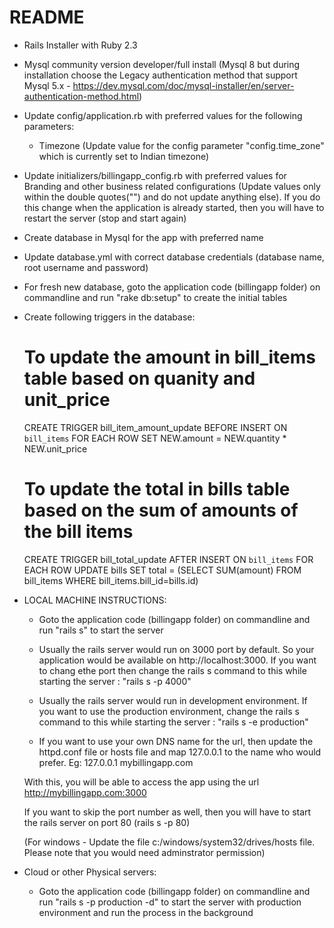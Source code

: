 # README

* Rails Installer with Ruby 2.3

* Mysql community version developer/full install (Mysql 8 but during installation choose the Legacy authentication method that support Mysql 5.x - https://dev.mysql.com/doc/mysql-installer/en/server-authentication-method.html)

* Update config/application.rb with preferred values for the following parameters:
	
	* Timezone (Update value for the config parameter "config.time_zone" which is currently set to Indian timezone)

* Update initializers/billingapp_config.rb with preferred values for Branding and other business related configurations (Update values only within the double quotes("") and do not update anything else). If you do this change when the application is already started, then you will have to restart the server (stop and start again)

* Create database in Mysql for the app with preferred name

* Update database.yml with correct database credentials (database name, root username and password)

* For fresh new database, goto the application code (billingapp folder) on commandline and run "rake db:setup" to create the initial tables

* Create following triggers in the database:

	# To update the amount in bill_items table based on quanity and unit_price

	CREATE TRIGGER bill_item_amount_update 
	BEFORE INSERT 
	ON `bill_items` FOR EACH ROW 
	SET NEW.amount = NEW.quantity * NEW.unit_price

	# To update the total in bills table based on the sum of amounts of the bill items

	CREATE TRIGGER bill_total_update 
	AFTER INSERT 
	ON `bill_items` FOR EACH ROW 
	UPDATE bills SET total = (SELECT SUM(amount) 
	FROM bill_items WHERE bill_items.bill_id=bills.id)

* LOCAL MACHINE INSTRUCTIONS:

	* Goto the application code (billingapp folder) on commandline and run "rails s" to start the server

	* Usually the rails server would run on 3000 port by default. So your application would be available on http://localhost:3000. If you want to chang ethe port then change the rails s command to this while starting the server : "rails s -p 4000"

	* Usually the rails server would run in development environment. If you want to use the production environment, change the rails s command to this while starting the server : "rails s -e production"

	* If you want to use your own DNS name for the url, then update the httpd.conf file or hosts file and map 127.0.0.1 to the name who would prefer. 
	Eg: 127.0.0.1  mybillingapp.com 
	
	With this, you will be able to access the app using the url http://mybillingapp.com:3000
	
	If you want to skip the port number as well, then you will have to start the rails server on port 80 (rails s -p 80)

	(For windows - Update the file c:/windows/system32/drives/hosts file. Please note that you would need adminstrator permission)
 	

* Cloud or other Physical servers:
	
	* Goto the application code (billingapp folder) on commandline and run "rails s -p production -d" to start the server with production environment and run the process in the background
